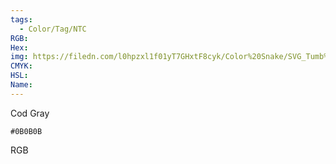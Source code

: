 ```yaml
---
tags:
  - Color/Tag/NTC
RGB:
Hex:
img: https://filedn.com/l0hpzxl1f01yT7GHxtF8cyk/Color%20Snake/SVG_Tumb%20Mass%20No%20Name/0B0B0B.svg
CMYK:
HSL:
Name:
---
```

Cod Gray
```palette
#0B0B0B
```
RGB
